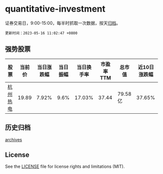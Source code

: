 # quantitative-investment

证券交易日，9:00-15:00，每半时抓取一次数据，按天[归档](archives)。

`更新时间：2023-05-16 11:02:47 +0800`

## 强势股票

|股票|当前价|当日涨跌幅|当日振幅|当日换手率|市盈率TTM|总市值|近10日涨跌幅|
|----|----|----|----|----|----|----|----|
|[杭州热电](https://xueqiu.com/S/SH605011)|19.89|7.92%|9.6%|17.03%|37.44|79.58亿|37.65%|

## 历史归档

[archives](archives)

## License

See the [LICENSE](LICENSE) file for license rights and limitations (MIT).